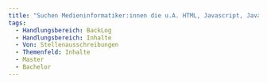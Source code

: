 ```yaml
---
title: "Suchen Medieninformatiker:innen die u.A. HTML, Javascript, Java, C beherrschen."
tags:
  - Handlungsbereich: BackLog
  - Handlungsbereich: Inhalte
  - Von: Stellenausschreibungen
  - Themenfeld: Inhalte
  - Master
  - Bachelor
---
```

